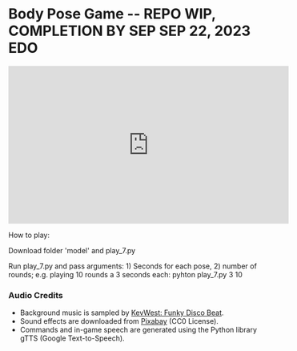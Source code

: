 # Body Pose Game -- REPO WIP, COMPLETION BY SEP SEP 22, 2023 EDO

<iframe width="560" height="315" src="https://www.loom.com/embed/c715db6d054c44cab8a703be838f9201?sid=59b8b857-cf88-4700-9d74-fa110b7c072e" frameborder="0" allowfullscreen="true"></iframe>

How to play:

Download folder 'model' and  play_7.py

Run play_7.py and pass arguments: 1) Seconds for each pose, 2) number of rounds; e.g. playing 10 rounds a 3 seconds each: pyhton play_7.py 3 10

### Audio Credits
- Background music is sampled by [KevWest: Funky Disco Beat](https://www.looperman.com/loops/detail/332124/funky-disco-beat-free-123bpm-disco-drum-loop).
- Sound effects are downloaded from [Pixabay](https://pixabay.com/) (CC0 License).
- Commands and in-game speech are generated using the Python library gTTS (Google Text-to-Speech).

